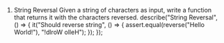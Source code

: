 1. String Reversal
Given a string of characters as input, write a function that returns it with the characters reversed.
describe("String Reversal", () => {
 it("Should reverse string", () => {
  assert.equal(reverse("Hello World!"), "!dlroW olleH");
 });
});
